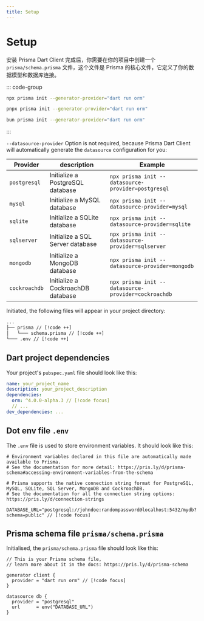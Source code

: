 ```yaml
---
title: Setup
---
```


# Setup

安装 Prisma Dart Client 完成后，你需要在你的项目中创建一个 `prisma/schema.prisma` 文件，这个文件是 Prisma 的核心文件，它定义了你的数据模型和数据库连接。

::: code-group

```bash [NPM]
npx prisma init --generator-provider="dart run orm"
```

```bash [pnpm]
pnpx prisma init --generator-provider="dart run orm"
```

```bash [Bun.js]
bun prisma init --generator-provider="dart run orm"
```

:::

`--datasource-provider` Option is not required, because Prisma Dart Client will automatically generate the `datasource` configuration for you:

| Provider      | description                       | Example                                             |
| ------------- | --------------------------------- | --------------------------------------------------- |
| `postgresql`  | Initialize a PostgreSQL database  | `npx prisma init --datasource-provider=postgresql`  |
| `mysql`       | Initialize a MySQL database       | `npx prisma init --datasource-provider=mysql`       |
| `sqlite`      | Initialize a SQLite database      | `npx prisma init --datasource-provider=sqlite`      |
| `sqlserver`   | Initialize a SQL Server database  | `npx prisma init --datasource-provider=sqlserver`   |
| `mongodb`     | Initialize a MongoDB database     | `npx prisma init --datasource-provider=mongodb`     |
| `cockroachdb` | Initialize a CockroachDB database | `npx prisma init --datasource-provider=cockroachdb` |

Initiated, the following files will appear in your project directory:

```diff
...
├── prisma // [!code ++]
│   └─── schema.prisma // [!code ++]
└─── .env // [!code ++]
```

## Dart project dependencies

Your project's `pubspec.yaml` file should look like this:

```yaml
name: your_project_name
description: your_project_description
dependencies:
  orm: ^4.0.0-alpha.3 // [!code focus]
  // ...
dev_dependencies: ...
```

## Dot env file `.env`

The `.env` file is used to store environment variables. It should look like this:

```env
# Environment variables declared in this file are automatically made available to Prisma.
# See the documentation for more detail: https://pris.ly/d/prisma-schema#accessing-environment-variables-from-the-schema

# Prisma supports the native connection string format for PostgreSQL, MySQL, SQLite, SQL Server, MongoDB and CockroachDB.
# See the documentation for all the connection string options: https://pris.ly/d/connection-strings

DATABASE_URL="postgresql://johndoe:randompassword@localhost:5432/mydb?schema=public" // [!code focus]
```

## Prisma schema file `prisma/schema.prisma`

Initialised, the `prisma/schema.prisma` file should look like this:

```prisma
// This is your Prisma schema file,
// learn more about it in the docs: https://pris.ly/d/prisma-schema

generator client {
  provider = "dart run orm" // [!code focus]
}

datasource db {
  provider = "postgresql"
  url      = env("DATABASE_URL")
}
```
